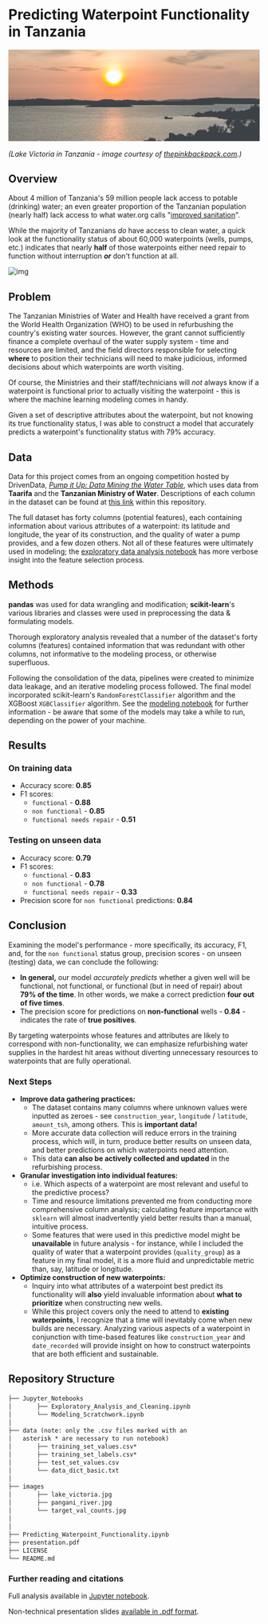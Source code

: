# Predicting Waterpoint Functionality in Tanzania

![img](images/lake_victoria.jpg)

*(Lake Victoria in Tanzania - image courtesy of [thepinkbackpack.com](https://www.thepinkbackpack.com/).)*

## Overview

About 4 million of Tanzania's 59 million people lack access to potable (drinking) water; an even greater proportion of the Tanzanian population (nearly half) lack access to what water.org calls "[improved sanitation](https://water.org/our-impact/where-we-work/tanzania/)".

While the majority of Tanzanians *do* have access to clean water, a quick look at the functionality status of about 60,000 waterpoints (wells, pumps, etc.) indicates that nearly **half** of those waterpoints either need repair to function without interruption ***or*** don't function at all.

![img](images/target_val_counts.jpg)

## Problem

The Tanzanian Ministries of Water and Health have received a grant from the World Health Organization (WHO) to be used in refurbushing the country's existing water sources. However, the grant cannot sufficiently finance a complete overhaul of the water supply system - time and resources are limited, and the field directors responsible for selecting **where** to position their technicians will need to make judicious, informed decisions about which waterpoints are worth visiting.

Of course, the Ministries and their staff/technicians will *not* always know if a waterpoint is functional prior to actually visiting the waterpoint - this is where the machine learning modeling comes in handy.

Given a set of descriptive attributes about the waterpoint, but not knowing its true functionality status, I was able to construct a model that accurately predicts a waterpoint's functionality status with 79% accuracy.

## Data

Data for this project comes from an ongoing competition hosted by DrivenData, [*Pump it Up: Data Mining the Water Table*](https://www.drivendata.org/competitions/7/pump-it-up-data-mining-the-water-table/), which uses data from **Taarifa** and the **Tanzanian Ministry of Water**. Descriptions of each column in the dataset can be found at [this link](data_dict_basic.txt) within this repository.

The full dataset has forty columns (potential features), each containing information about various attributes of a waterpoint: its latitude and longitude, the year of its construction, and the quality of water a pump provides, and a few dozen others. Not all of these features were ultimately used in modeling; the [exploratory data analysis notebook](Jupyter_Notebooks/Exploratory_Analysis_and_Cleaning) has more verbose insight into the feature selection process.

## Methods

**pandas** was used for data wrangling and modification; **scikit-learn**'s various libraries and classes were used in preprocessing the data & formulating models.

Thorough exploratory analysis revealed that a number of the dataset's forty columns (features) contained information that was redundant with other columns, not informative to the modeling process, or otherwise superfluous.

Following the consolidation of the data, pipelines were created to minimize data leakage, and an iterative modeling process followed. The final model incorporated scikit-learn's `RandomForestClassifier` algorithm and the XGBoost `XGBClassifier` algorithm. See the [modeling notebook](Jupyter_Notebooks/Modeling_Scratchwork) for further information - be aware that some of the models may take a while to run, depending on the power of your machine.

## Results

### On training data

- Accuracy score: **0.85**
- F1 scores:
    - `functional` - **0.88**
    - `non functional` - **0.85**
    - `functional needs repair` - **0.51**

### Testing on unseen data

- Accuracy score: **0.79**
- F1 scores:
    - `functional` - **0.83**
    - `non functional` - **0.78**
    - `functional needs repair` - **0.33**
- Precision score for `non functional` predictions: **0.84**


## Conclusion

Examining the model's performance - more specifically, its accuracy, F1, and, for the `non functional` status group, precision scores - on unseen (testing) data, we can conclude the following:

- **In general,** our model *accurately predicts* whether a given well will be functional, not functional, or functional (but in need of repair) about **79% of the time**. In other words, we make a correct prediction **four out of five times**.
- The precision score for predictions on **non-functional** wells - **0.84** - indicates the rate of **true positives**.

By targeting waterpoints whose features and attributes are likely to correspond with non-functionality, we can emphasize refurbishing water supplies in the hardest hit areas without diverting unnecessary resources to waterpoints that are fully operational.

### Next Steps

- **Improve data gathering practices:**
    - The dataset contains many columns where unknown values were inputted as zeroes - see `construction_year`, `longitude` / `latitude`, `amount_tsh`, among others. This is **important data!**
    - More accurate data collection will reduce errors in the training process, which will, in turn, produce better results on unseen data, and better predictions on which waterpoints need attention.
    - This data **can also be actively collected and updated** in the refurbishing process.
- **Granular investigation into individual features:**
    - i.e. Which aspects of a waterpoint are most relevant and useful to the predictive process?
    - Time and resource limitations prevented me from conducting more comprehensive column analysis; calculating feature importance with `sklearn` will almost inadvertently yield better results than a manual, intuitive process.
    - Some features that were used in this predictive model might be **unavailable** in future analysis - for instance, while I included the quality of water that a waterpoint provides (`quality_group`) as a feature in my final model, it is a more fluid and unpredictable metric than, say, latitude or longitude.
- **Optimize construction of new waterpoints:**
    - Inquiry into what attributes of a waterpoint best predict its functionality will **also** yield invaluable information about **what to prioritize** when constructing new wells.
    - While this project covers only the need to attend to **existing waterpoints**, I recognize that a time will inevitably come when new builds are necessary. Analyzing various aspects of a waterpoint in conjunction with time-based features like `construction_year` and `date_recorded` will provide insight on how to construct waterpoints that are both efficient and sustainable. 
    
    
## Repository Structure
```
├── Jupyter_Notebooks
│       ├── Exploratory_Analysis_and_Cleaning.ipynb
│       └── Modeling_Scratchwork.ipynb
│
├── data (note: only the .csv files marked with an
│   asterisk * are necessary to run notebook)
│       ├── training_set_values.csv*
│       ├── training_set_labels.csv*
│       ├── test_set_values.csv
│       └── data_dict_basic.txt
│
├── images
│       ├── lake_victoria.jpg
│       ├── pangani_river.jpg
│       └── target_val_counts.jpg
│
│
├── Predicting_Waterpoint_Functionality.ipynb
├── presentation.pdf
├── LICENSE
└── README.md
```
### Further reading and citations

Full analysis available in [Jupyter notebook](Predicting_Waterpoint_Functionality.ipynb).

Non-technical presentation slides [available in .pdf format](presentation.pdf).
